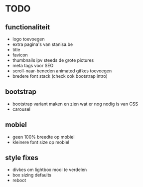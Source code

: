 # TODO

## functionaliteit
* logo toevoegen
* extra pagina's van stanisa.be
* title
* favicon
* thumbnails ipv steeds de grote pictures
* meta tags voor SEO
* scroll-naar-beneden animated gifkes toevoegen
* bredere font stack (check ook bootstrap intro)

## bootstrap
* bootstrap variant maken en zien wat er nog nodig is van CSS
* carousel

## mobiel
* geen 100% breedte op mobiel
* kleinere font size op mobiel

## style fixes
* divkes om lightbox mooi te verdelen
* box sizing defaults
* reboot